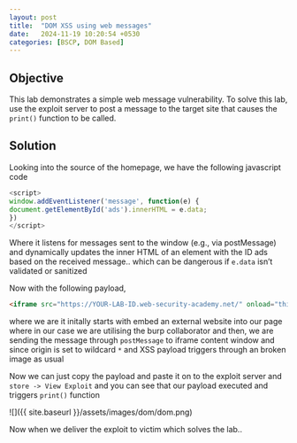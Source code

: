 ```yaml
---
layout: post
title:  "DOM XSS using web messages"
date:   2024-11-19 10:20:54 +0530
categories: [BSCP, DOM Based]
---
```


## Objective 

This lab demonstrates a simple web message vulnerability. To solve this lab, use the exploit server to post a message to the target site that causes the `print()` function to be called. 

## Solution 

Looking into the source of the homepage, we have the following javascript code 

```js
<script>
window.addEventListener('message', function(e) {
document.getElementById('ads').innerHTML = e.data;
})
</script>
```

Where it listens for messages sent to the window (e.g., via postMessage) and dynamically updates the inner HTML of an element with the ID ads based on the received message.. which can be dangerous if `e.data` isn’t validated or sanitized

Now with the following payload, 

```html
<iframe src="https://YOUR-LAB-ID.web-security-academy.net/" onload="this.contentWindow.postMessage('<img src=1 onerror=print()>','*')">
```

where we are it initally starts with embed an external website into our page where in our case we are utilising the burp collaborator and then, we are sending the message through `postMessage` to iframe content window and since origin is set to wildcard `*` and XSS payload triggers through an broken image as usual 

Now we can just copy the payload and paste it on to the exploit server and `store -> View Exploit` and you can see that our payload executed and triggers `print()` function 

![]({{ site.baseurl }}/assets/images/dom/dom.png)

Now when we deliver the exploit to victim which solves the lab..